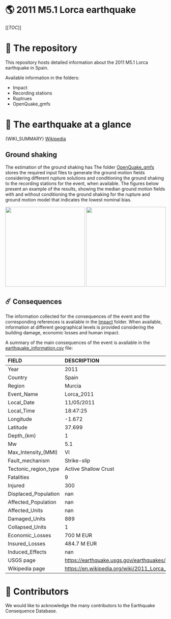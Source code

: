 # 🌎 2011 M5.1 Lorca earthquake
[[_TOC_]]

# 📂 The repository  

This repository hosts detailed information about the 2011 M5.1 Lorca earthquake in Spain.

Available information in the folders:

- Impact
- Recording stations
- Ruptrues
- OpenQuake_gmfs 


# 🚀 The earthquake at a glance 

{WIKI_SUMMARY}
[Wikipedia]({WIKI_URL})



## Ground shaking

The estimation of the ground shaking has The folder [OpenQuake_gmfs](./OpenQuake_gmfs/) stores the required input files to generate the ground motion fields considering different rupture solutions and conditioning the ground shaking to the recording stations for the event, when available. The figures below present an example of the results, showing the median ground motion fields with and without conditioning the ground shaking for the rupture and ground motion model that indicates the lowest nominal bias.

<img src="./OpenQuake_gmfs/median_gmf_stations_none.png" height="250">
<img src="./OpenQuake_gmfs/median_gmf_stations_seismic.png" height="250">

## ☄️ Consequences

The information collected for the consequences of the event and the corresponding references is available in the [Impact](./Impact) folder. When available, information at different geographical levels is provided considering the building damage, economic losses and human impact.

A summary of the main consequences of the event is available in the [earthquake_information.csv](./earthquake_information.csv) file:

| FIELD                | DESCRIPTION                                                            |
|:---------------------|:-----------------------------------------------------------------------|
| Year                 | 2011                                                                   |
| Country              | Spain                                                                  |
| Region               | Murcia                                                                 |
| Event_Name           | Lorca_2011                                                             |
| Local_Date           | 11/05/2011                                                             |
| Local_Time           | 18:47:25                                                               |
| Longitude            | -1.672                                                                 |
| Latitude             | 37.699                                                                 |
| Depth_(km)           | 1                                                                      |
| Mw                   | 5.1                                                                    |
| Max_Intensity_(MMI)  | VI                                                                     |
| Fault_mechanism      | Strike-slip                                                            |
| Tectonic_region_type | Active Shallow Crust                                                   |
| Fatalities           | 9                                                                      |
| Injured              | 300                                                                    |
| Displaced_Population | nan                                                                    |
| Affected_Population  | nan                                                                    |
| Affected_Units       | nan                                                                    |
| Damaged_Units        | 889                                                                    |
| Collapsed_Units      | 1                                                                      |
| Economic_Losses      | 700 M EUR                                                              |
| Insured_Losses       | 484.7 M EUR                                                            |
| Induced_Effects      | nan                                                                    |
| USGS page            | https://earthquake.usgs.gov/earthquakes/eventpage/usp000j1en/executive |
| Wikipedia page       | https://en.wikipedia.org/wiki/2011_Lorca_earthquake                    |


# 🌟 Contributors 

We would like to acknowledge the many contributors to the Earthquake Consequence Database.
